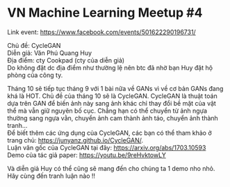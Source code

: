 # VN Machine Learning Meetup #4

Link event: https://www.facebook.com/events/501622290196731/

Chủ đề: CycleGAN <br>
Diễn giả: Văn Phú Quang Huy <br>
Địa điểm: cty Cookpad (cty của diễn giả) <br>
Do không đặt dc địa điểm như thường lệ nên btc đã nhờ bạn Huy đặt hộ phòng của công ty.

Tháng 10 sẽ tiếp tục tháng 9 với 1 bài nữa về GANs vì về cơ bản GANs đang khá là HOT. Chủ đề của tháng 10 sẽ là CycleGAN.
CycleGAN là thuật toán dựa trên GAN để biến ảnh này sang ảnh khác chỉ thay đổi bề mặt của vật thể mà vẫn giữ nguyên bố cục. Chẳng hạn có thể chuyển từ ảnh ngựa thường sang ngựa vằn, chuyển ảnh cam thành ảnh táo, chuyển ảnh thành tranh... <br>
Để biết thêm các ứng dụng của CycleGAN, các bạn có thể tham khảo ở trang chủ: https://junyanz.github.io/CycleGAN/. <br>
Luận văn gốc của CycleGAN tại đây: https://arxiv.org/abs/1703.10593 <br>
Demo của tác giả paper: https://youtu.be/9reHvktowLY <br>

Và diễn giả Huy có thể cũng sẽ mang đến cho chúng ta 1 demo nho nhỏ. <br>
Hãy cùng đến tranh luận nào !!
